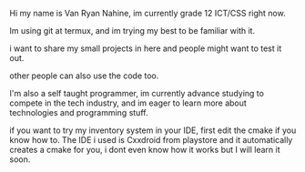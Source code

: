 Hi my name is Van Ryan Nahine, im currently grade 12 ICT/CSS right now.

Im using git at termux, and im trying my best to be familiar with it.

i want to share my small projects in here and people might want to test it out.

other people can also use the code too.

I'm also a self taught programmer, im currently advance studying to compete in the tech industry, and im eager to learn more about technologies and programming stuff.

if you want to try my inventory system in your IDE, first edit the cmake if you know how to. The IDE i used is Cxxdroid from playstore and it automatically creates a cmake for you, i dont even know how it works but I will learn it soon.
